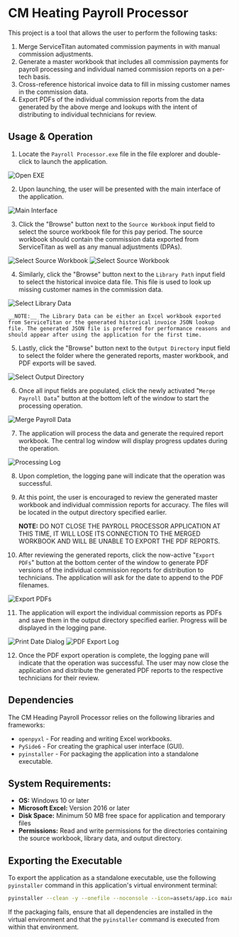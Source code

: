 # CM Heating Payroll Processor

This project is a tool that allows the user to perform the following tasks:
1. Merge ServiceTitan automated commission payments in with manual commission adjustments.
2. Generate a master workbook that includes all commission payments for payroll processing and individual named commission reports on a per-tech basis.
3. Cross-reference historical invoice data to fill in missing customer names in the commission data.
4. Export PDFs of the individual commission reports from the data generated by the above merge and lookups with the intent of distributing to individual technicians for review.

## Usage & Operation

1. Locate the `Payroll Processor.exe` file in the file explorer and double-click to launch the application.

![Open EXE](assets/OpenEXEImage.png)

2. Upon launching, the user will be presented with the main interface of the application.

![Main Interface](assets/MainInterfaceImage.png)

3. Click the "Browse" button next to the `Source Workbook` input field to select the source workbook file for this pay period. The source workbook should contain the commission data exported from ServiceTitan as well as any manual adjustments (DPAs).

![Select Source Workbook](assets/SelectSourceWorkbookImage.png)
![Select Source Workbook](assets/SelectSourceWorkbookBrowse.png)

4. Similarly, click the "Browse" button next to the `Library Path` input field to select the historical invoice data file. This file is used to look up missing customer names in the commission data.

![Select Library Data](assets/BrowseForLookupTable.png)

    __NOTE:__ The Library Data can be either an Excel workbook exported from ServiceTitan or the generated historical invoice JSON lookup file. The generated JSON file is preferred for performance reasons and should appear after using the application for the first time.

5. Lastly, click the "Browse" button next to the `Output Directory` input field to select the folder where the generated reports, master workbook, and PDF exports will be saved.

![Select Output Directory](assets/OutputDirectory.png)

6. Once all input fields are populated, click the newly activated "`Merge Payroll Data`" button at the bottom left of the window to start the processing operation.

![Merge Payroll Data](assets/MergePayrollDataButton.png)

7. The application will process the data and generate the required report workbook. The central log window will display progress updates during the operation.

![Processing Log](assets/MergeProcessingLog.png)

8. Upon completion, the logging pane will indicate that the operation was successful.

9. At this point, the user is encouraged to review the generated master workbook and individual commission reports for accuracy. The files will be located in the output directory specified earlier.

   __NOTE:__ DO NOT CLOSE THE PAYROLL PROCESSOR APPLICATION AT THIS TIME, IT WILL LOSE ITS CONNECTION TO THE MERGED WORKBOOK AND WILL BE UNABLE TO EXPORT THE PDF REPORTS.

10. After reviewing the generated reports, click the now-active "`Export PDFs`" button at the bottom center of the window to generate PDF versions of the individual commission reports for distribution to technicians. The application will ask for the date to append to the PDF filenames.

![Export PDFs](assets/ExportPDFsButton.png)

11. The application will export the individual commission reports as PDFs and save them in the output directory specified earlier. Progress will be displayed in the logging pane.

![Print Date Dialog](assets/PrintDateDialog.png)
![PDF Export Log](assets/PDFExportLog.png)

12. Once the PDF export operation is complete, the logging pane will indicate that the operation was successful. The user may now close the application and distribute the generated PDF reports to the respective technicians for their review.

## Dependencies
The CM Heading Payroll Processor relies on the following libraries and frameworks:
- `openpyxl` - For reading and writing Excel workbooks.
- `PySide6` - For creating the graphical user interface (GUI).
- `pyinstaller` - For packaging the application into a standalone executable.

## System Requirements:
- **OS:** Windows 10 or later
- **Microsoft Excel:** Version 2016 or later
- **Disk Space:** Minimum 50 MB free space for application and temporary files
- **Permissions:** Read and write permissions for the directories containing the source workbook, library data, and output directory.

## Exporting the Executable
To export the application as a standalone executable, use the following `pyinstaller` command in this application's virtual environment terminal:

```bash
pyinstaller --clean -y --onefile --noconsole --icon=assets/app.ico main.py
```

If the packaging fails, ensure that all dependencies are installed in the virtual environment and that the `pyinstaller` command is executed from within that environment.